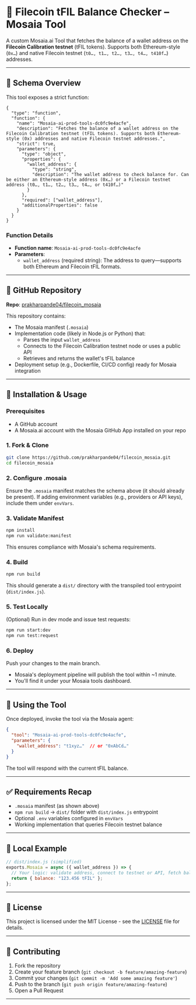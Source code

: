 # 🚀 Filecoin tFIL Balance Checker – Mosaia Tool

A custom Mosaia.ai Tool that fetches the balance of a wallet address on the **Filecoin Calibration testnet** (tFIL tokens). Supports both Ethereum-style (`0x…`) and native Filecoin testnet (`t0…, t1…, t2…, t3…, t4…, t410f…`) addresses.

---

## 🔧 Schema Overview

This tool exposes a strict function:

```jsonc
{
  "type": "function",
  "function": {
    "name": "Mosaia-ai-prod-tools-dc0fc9e4acfe",
    "description": "Fetches the balance of a wallet address on the Filecoin Calibration testnet (tFIL tokens). Supports both Ethereum-style (0x) addresses and native Filecoin testnet addresses.",
    "strict": true,
    "parameters": {
      "type": "object",
      "properties": {
        "wallet_address": {
          "type": "string",
          "description": "The wallet address to check balance for. Can be either an Ethereum‑style address (0x…) or a Filecoin testnet address (t0…, t1…, t2…, t3…, t4…, or t410f…)"
        }
      },
      "required": ["wallet_address"],
      "additionalProperties": false
    }
  }
}
```

### Function Details

- **Function name**: `Mosaia-ai-prod-tools-dc0fc9e4acfe`
- **Parameters**:
  - `wallet_address` (required string): The address to query—supports both Ethereum and Filecoin tFIL formats.

---

## 📂 GitHub Repository

**Repo**: [prakharpande04/filecoin_mosaia](https://github.com/prakharpande04/filecoin_mosaia)

This repository contains:
- The Mosaia manifest (`.mosaia`)
- Implementation code (likely in Node.js or Python) that:
  - Parses the input `wallet_address`
  - Connects to the Filecoin Calibration testnet node or uses a public API
  - Retrieves and returns the wallet's tFIL balance
- Deployment setup (e.g., Dockerfile, CI/CD config) ready for Mosaia integration

---

## 🧰 Installation & Usage

### Prerequisites

- A GitHub account
- A Mosaia.ai account with the Mosaia GitHub App installed on your repo

### 1. Fork & Clone

```bash
git clone https://github.com/prakharpande04/filecoin_mosaia.git
cd filecoin_mosaia
```

### 2. Configure .mosaia

Ensure the `.mosaia` manifest matches the schema above (it should already be present). If adding environment variables (e.g., providers or API keys), include them under `envVars`.

### 3. Validate Manifest

```bash
npm install
npm run validate:manifest
```

This ensures compliance with Mosaia's schema requirements.

### 4. Build

```bash
npm run build
```

This should generate a `dist/` directory with the transpiled tool entrypoint (`dist/index.js`).

### 5. Test Locally

(Optional) Run in dev mode and issue test requests:

```bash
npm run start:dev
npm run test:request
```

### 6. Deploy

Push your changes to the main branch.

- Mosaia's deployment pipeline will publish the tool within ~1 minute.
- You'll find it under your Mosaia tools dashboard.

---

## 🧩 Using the Tool

Once deployed, invoke the tool via the Mosaia agent:

```json
{
  "tool": "Mosaia-ai-prod-tools-dc0fc9e4acfe",
  "parameters": {
    "wallet_address": "t1xyz…"  // or "0xAbCd…"
  }
}
```

The tool will respond with the current tFIL balance.

---

## ✅ Requirements Recap

- `.mosaia` manifest (as shown above)
- `npm run build` → `dist/` folder with `dist/index.js` entrypoint
- Optional `.env` variables configured in `envVars`
- Working implementation that queries Filecoin testnet balance

---

## 🔗 Local Example

```javascript
// dist/index.js (simplified)
exports.Mosaia = async ({ wallet_address }) => {
  // Your logic: validate address, connect to testnet or API, fetch balance
  return { balance: "123.456 tFIL" };
};
```

---

## 📝 License

This project is licensed under the MIT License - see the [LICENSE](LICENSE) file for details.

---

## 🤝 Contributing

1. Fork the repository
2. Create your feature branch (`git checkout -b feature/amazing-feature`)
3. Commit your changes (`git commit -m 'Add some amazing feature'`)
4. Push to the branch (`git push origin feature/amazing-feature`)
5. Open a Pull Request

---
